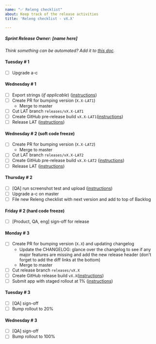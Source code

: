 ```yaml
---
name: "✅ Releng checklist"
about: Keep track of the release activities
title: 'Releng checklist - vX.X'

---
```


##### Sprint Release Owner: _[name here]_

_Think something can be automated? Add it to [this doc](https://docs.google.com/document/d/1I_pf7RhR8uC0P_jB8o5Y8teNxUuLlpKiF_FyBW9veFY/edit?ts=5cdc4d67)._

#### Tuesday # 1

- [ ] Upgrade a-c

#### Wednesday # 1

- [ ] Export strings (*if applicable*) ([instructions](https://github.com/mozilla-mobile/firefox-tv/wiki/Localization#exporting-strings-for-translation))
- [ ] Create PR for bumping version (`X.X-LAT1`)
  - Merge to master
- [ ] Cut LAT branch `releases/vX.X-LAT1`
- [ ] Create GitHub pre-release build `vX.X-LAT1`([instructions](https://github.com/mozilla-mobile/firefox-tv/wiki/Releng-Checklist#final-builds))
- [ ] Release LAT ([instructions](https://developer.amazon.com/docs/app-testing/live-app-testing-getting-started.html))

#### Wednesday # 2 (soft code freeze)

- [ ] Create PR for bumping version (`X.X-LAT2`)
  - Merge to master
- [ ] Cut LAT branch `releases/vX.X-LAT2`
- [ ] Create GitHub pre-release build `vX.X-LAT2` ([instructions](https://github.com/mozilla-mobile/firefox-tv/wiki/Releng-Checklist#final-builds))
- [ ] Release LAT ([instructions](https://developer.amazon.com/docs/app-testing/live-app-testing-getting-started.html))

#### Thursday # 2

- [ ] [QA] run screenshot test and upload ([instructions](https://github.com/mozilla-mobile/firefox-tv/wiki/Localization#screenshots))
- [ ] Upgrade a-c on master
- [ ] File new Releng checklist with next version and add to top of Backlog

#### Friday # 2 (hard code freeze)

- [ ] [Product, QA, eng] sign-off for release

#### Monday # 3

- [ ] Create PR for bumping version (`X.X`) and updating changelog
  - Update the CHANGELOG: glance over the changelog to see if any major
    features are missing and add the new release header (don't forget to add the diff links at the bottom)
  - Merge to master
- [ ] Cut release branch `releases/vX.X`
- [ ] Create GitHub release build `vX.X`([instructions](https://github.com/mozilla-mobile/firefox-tv/wiki/Releng-Checklist#final-builds))
- [ ] Submit app with staged rollout at 1% ([instructions](https://developer.amazon.com/docs/app-submission/submitting-apps-to-amazon-appstore.html))

#### Tuesday # 3

- [ ] [QA] sign-off
- [ ] Bump rollout to 20%

#### Wednesday # 3

- [ ] [QA] sign-off
- [ ] Bump rollout to 100%
